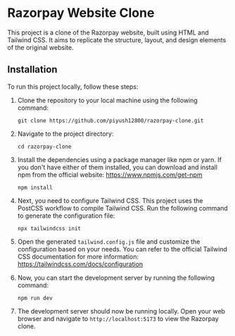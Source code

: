 # Razorpay Website Clone

This project is a clone of the Razorpay website, built using HTML and Tailwind CSS. It aims to replicate the structure, layout, and design elements of the original website.

## Installation

To run this project locally, follow these steps:

1. Clone the repository to your local machine using the following command:
   ```
   git clone https://github.com/piyush12800/razorpay-clone.git
   ```

2. Navigate to the project directory:
   ```
   cd razorpay-clone
   ```

3. Install the dependencies using a package manager like npm or yarn. If you don't have either of them installed, you can download and install npm from the official website: https://www.npmjs.com/get-npm
   ```
   npm install
   ```

4. Next, you need to configure Tailwind CSS. This project uses the PostCSS workflow to compile Tailwind CSS. Run the following command to generate the configuration file:
   ```
   npx tailwindcss init
   ```

5. Open the generated `tailwind.config.js` file and customize the configuration based on your needs. You can refer to the official Tailwind CSS documentation for more information: https://tailwindcss.com/docs/configuration

6. Now, you can start the development server by running the following command:
   ```
   npm run dev
   ```

7. The development server should now be running locally. Open your web browser and navigate to `http://localhost:5173` to view the Razorpay clone.

